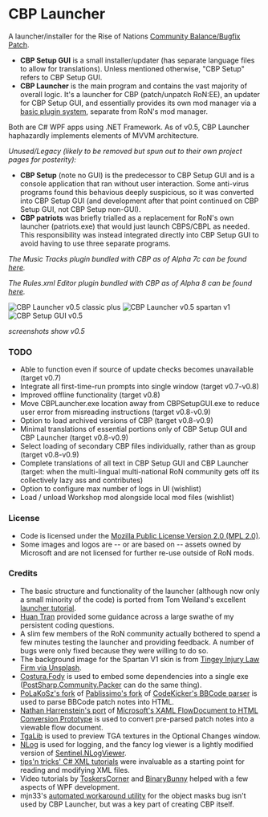 # CBP Launcher
A launcher/installer for the Rise of Nations [Community Balance/Bugfix Patch](https://steamcommunity.com/sharedfiles/filedetails/?id=2287791153).

- **CBP Setup GUI** is a small installer/updater (has separate language files to allow for translations). Unless mentioned otherwise, "CBP Setup" refers to CBP Setup GUI.
- **CBP Launcher** is the main program and contains the vast majority of overall logic. It's a launcher for CBP (patch/unpatch RoN:EE), an updater for CBP Setup GUI, and essentially provides its own mod manager via a [basic plugin system](https://github.com/MHLoppy/CBP-SDK), separate from RoN's mod manager.

Both are C# WPF apps using .NET Framework. As of v0.5, CBP Launcher haphazardly implements elements of MVVM architecture.

_Unused/Legacy (likely to be removed but spun out to their own project pages for posterity):_
- **CBP Setup** (note no GUI) is the predecessor to CBP Setup GUI and is a console application that ran without user interaction. Some anti-virus programs found this behavious deeply suspicious, so it was converted into CBP Setup GUI (and development after that point continued on CBP Setup GUI, not CBP Setup non-GUI).
- **CBP patriots** was briefly trialled as a replacement for RoN's own launcher (patriots.exe) that would just launch CBPS/CBPL as needed. This responsibility was instead integrated directly into CBP Setup GUI to avoid having to use three separate programs.

_The Music Tracks plugin bundled with CBP as of Alpha 7c can be found [here](https://github.com/MHLoppy/CBP-MT-Plugin)._

_The Rules.xml Editor plugin bundled with CBP as of Alpha 8 can be found [here](https://github.com/MHLoppy/CBP-RE-Plugin)._

![CBP Launcher v0.5 classic plus](https://i.imgur.com/EurwlsN.png)
![CBP Launcher v0.5 spartan v1](https://i.imgur.com/LH8muOp.png)
![CBP Setup GUI v0.5](https://i.imgur.com/Scf5pH7.png)

*screenshots show v0.5*

### TODO
- Able to function even if source of update checks becomes unavailable (target v0.7)
- Integrate all first-time-run prompts into single window (target v0.7-v0.8)
- Improved offline functionality (target v0.8)
- Move CBPLauncher.exe location away from CBPSetupGUI.exe to reduce user error from misreading instructions (target v0.8-v0.9)
- Option to load archived versions of CBP (target v0.8-v0.9)
- Minimal translations of essential portions only of CBP Setup GUI and CBP Launcher (target v0.8-v0.9)
- Select loading of secondary CBP files individually, rather than as group (target v0.8-v0.9)
- Complete translations of all text in CBP Setup GUI and CBP Launcher (target: when the multi-lingual multi-national RoN community gets off its collectively lazy ass and contributes)
- Option to configure max number of logs in UI (wishlist)
- Load / unload Workshop mod alongside local mod files (wishlist)

### License
- Code is licensed under the [Mozilla Public License Version 2.0 (MPL 2.0)](https://www.mozilla.org/en-US/MPL/2.0/).
- Some images and logos are -- or are based on -- assets owned by Microsoft and are not licensed for further re-use outside of RoN mods.

### Credits
- The basic structure and functionality of the launcher (although now only a small minority of the code) is ported from Tom Weiland's excellent [launcher tutorial](https://github.com/tom-weiland/csharp-game-launcher).
- [Huan Tran](https://github.com/dotnal) provided some guidance across a large swathe of my persistent coding questions.
- A slim few members of the RoN community actually bothered to spend a few minutes testing the launcher and providing feedback. A number of bugs were only fixed because they were willing to do so.
- The background image for the Spartan V1 skin is from [Tingey Injury Law Firm via Unsplash](https://unsplash.com/photos/yCdPU73kGSc).
- [Costura.Fody](https://github.com/Fody/Costura) is used to embed some dependencies into a single exe ([PostSharp.Community.Packer](https://github.com/postsharp/PostSharp.Community.Packer) can do the same thing).
- [PoLaKoSz's fork](https://github.com/PoLaKoSz/CodeKicker.BBCode) of [Pablissimo's fork](https://github.com/Pablissimo/CodeKicker.BBCode-Mod) of [CodeKicker's BBCode parser](https://web.archive.org/web/20210629143751/https://archive.codeplex.com/?p=bbcode) is used to parse BBCode patch notes into HTML.
- [Nathan Harrenstein's port](https://www.nuget.org/packages/HtmlToXamlConverter) of [Microsoft's XAML FlowDocument to HTML Conversion Prototype](https://web.archive.org/web/20160312013954/http://blogs.msdn.com/b/wpfsdk/archive/2006/05/25/xaml-flowdocument-to-html-conversion-prototype.aspx) is used to convert pre-parsed patch notes into a viewable flow document.
- [TgaLib](https://github.com/shns/TgaLib) is used to preview TGA textures in the Optional Changes window.
- [NLog](https://nlog-project.org/) is used for logging, and the fancy log viewer is a lightly modified version of [Sentinel.NLogViewer](https://github.com/dojo90/NLogViewer).
- [tips'n tricks' C# XML tutorials](https://www.youtube.com/channel/UCtkgMa4i4HBE_vZW7EwYYXQ/search?query=c%23%20xml) were invaluable as a starting point for reading and modifying XML files.
- Video tutorials by [ToskersCorner](https://www.youtube.com/c/ToskersCorner) and [BinaryBunny](https://www.youtube.com/c/BinaryBunny) helped with a few aspects of WPF development.
- mjn33's [automated workaround utility](https://github.com/mjn33/ron-objmask-workaround) for the object masks bug isn't used by CBP Launcher, but was a key part of creating CBP itself.
